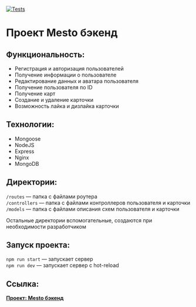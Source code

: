 [![Tests](../../actions/workflows/tests-14-sprint.yml/badge.svg)](../../actions/workflows/tests-14-sprint.yml)
# Проект Mesto бэкенд

## Функциональность:
* Регистрация и авторизация пользователей
* Получение информации о пользователе
* Редактирование данных и аватара пользователя
* Получение пользователя по ID
* Получение карт
* Создание и удаление карточки
* Возможность лайка и дизлайка карточки

## Технологии:
* Mongoose
* NodeJS
* Express
* Nginx
* MongoDB

## Директории:

`/routes` — папка с файлами роутера  
`/controllers` — папка с файлами контроллеров пользователя и карточки   
`/models` — папка с файлами описания схем пользователя и карточки  
  
Остальные директории вспомогательные, создаются при необходимости разработчиком

## Запуск проекта:

`npm run start` — запускает сервер   
`npm run dev` — запускает сервер с hot-reload

## Cсылка:
**[Проект: Mesto бэкенд](https://github.com/NataShlykova/express-mesto-gha)**
